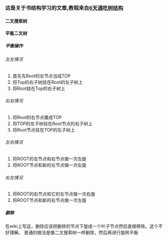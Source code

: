 ### 这是关于书结构学习的文章,教程来自[6天通吃树结构](http://www.cnblogs.com/huangxincheng/archive/2012/07/21/2602375.html)

#### 二叉搜索树


#### 平衡二叉树

##### 平衡操作
###### 左左情况

1. 首先先Root的左节点当成TOP
2. 将Top的右子树挂在Root的左子树上
3. 将Root挂在Top的右子树上

###### 右右情况

1. 将Root的右节点置成TOP
2. 将TOP的左子树挂在Root节点的右子树上
3. 将Root节点挂在TOP的左子树上

###### 左右情况

1. 将ROOT的左节点和右节点做一次左旋
2. 将ROOT节点和新的左节点做一次右旋

###### 右左情况

1. 将ROOT的右节点和它的左节点做一次右旋
2. 将ROOT节点和新的右节点做一次左旋

##### 删除

在wiki上写这，删除应该把删除的节点下旋成一个叶子节点然后直接移除。这个不好理解。
普通的做法是像二叉搜索树一样删除，然后再进行旋转平衡
